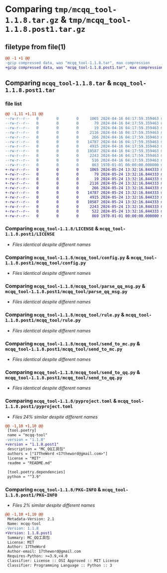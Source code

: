 # Comparing `tmp/mcqq_tool-1.1.8.tar.gz` & `tmp/mcqq_tool-1.1.8.post1.tar.gz`

## filetype from file(1)

```diff
@@ -1 +1 @@
-gzip compressed data, was "mcqq_tool-1.1.8.tar", max compression
+gzip compressed data, was "mcqq_tool-1.1.8.post1.tar", max compression
```

## Comparing `mcqq_tool-1.1.8.tar` & `mcqq_tool-1.1.8.post1.tar`

### file list

```diff
@@ -1,11 +1,11 @@
--rw-r--r--   0        0        0     1065 2024-04-16 04:17:59.359463 mcqq_tool-1.1.8/LICENSE
--rw-r--r--   0        0        0       79 2024-04-16 04:17:59.359463 mcqq_tool-1.1.8/README.md
--rw-r--r--   0        0        0       19 2024-04-16 04:17:59.359463 mcqq_tool-1.1.8/mcqq_tool/__init__.py
--rw-r--r--   0        0        0     2116 2024-04-16 04:17:59.359463 mcqq_tool-1.1.8/mcqq_tool/config.py
--rw-r--r--   0        0        0      266 2024-04-16 04:17:59.359463 mcqq_tool-1.1.8/mcqq_tool/model.py
--rw-r--r--   0        0        0    14787 2024-04-16 04:17:59.359463 mcqq_tool-1.1.8/mcqq_tool/parse_qq_msg.py
--rw-r--r--   0        0        0     4915 2024-04-16 04:17:59.359463 mcqq_tool-1.1.8/mcqq_tool/rule.py
--rw-r--r--   0        0        0    10587 2024-04-16 04:17:59.359463 mcqq_tool-1.1.8/mcqq_tool/send_to_mc.py
--rw-r--r--   0        0        0     2243 2024-04-16 04:17:59.359463 mcqq_tool-1.1.8/mcqq_tool/send_to_qq.py
--rw-r--r--   0        0        0      516 2024-04-16 04:17:59.359463 mcqq_tool-1.1.8/pyproject.toml
--rw-r--r--   0        0        0      863 1970-01-01 00:00:00.000000 mcqq_tool-1.1.8/PKG-INFO
+-rw-r--r--   0        0        0     1065 2024-05-24 13:32:16.844333 mcqq_tool-1.1.8.post1/LICENSE
+-rw-r--r--   0        0        0       79 2024-05-24 13:32:16.844333 mcqq_tool-1.1.8.post1/README.md
+-rw-r--r--   0        0        0       19 2024-05-24 13:32:16.844333 mcqq_tool-1.1.8.post1/mcqq_tool/__init__.py
+-rw-r--r--   0        0        0     2116 2024-05-24 13:32:16.844333 mcqq_tool-1.1.8.post1/mcqq_tool/config.py
+-rw-r--r--   0        0        0      266 2024-05-24 13:32:16.844333 mcqq_tool-1.1.8.post1/mcqq_tool/model.py
+-rw-r--r--   0        0        0    14787 2024-05-24 13:32:16.844333 mcqq_tool-1.1.8.post1/mcqq_tool/parse_qq_msg.py
+-rw-r--r--   0        0        0     4915 2024-05-24 13:32:16.844333 mcqq_tool-1.1.8.post1/mcqq_tool/rule.py
+-rw-r--r--   0        0        0    10587 2024-05-24 13:32:16.844333 mcqq_tool-1.1.8.post1/mcqq_tool/send_to_mc.py
+-rw-r--r--   0        0        0     2243 2024-05-24 13:32:16.844333 mcqq_tool-1.1.8.post1/mcqq_tool/send_to_qq.py
+-rw-r--r--   0        0        0      522 2024-05-24 13:32:16.844333 mcqq_tool-1.1.8.post1/pyproject.toml
+-rw-r--r--   0        0        0      869 1970-01-01 00:00:00.000000 mcqq_tool-1.1.8.post1/PKG-INFO
```

### Comparing `mcqq_tool-1.1.8/LICENSE` & `mcqq_tool-1.1.8.post1/LICENSE`

 * *Files identical despite different names*

### Comparing `mcqq_tool-1.1.8/mcqq_tool/config.py` & `mcqq_tool-1.1.8.post1/mcqq_tool/config.py`

 * *Files identical despite different names*

### Comparing `mcqq_tool-1.1.8/mcqq_tool/parse_qq_msg.py` & `mcqq_tool-1.1.8.post1/mcqq_tool/parse_qq_msg.py`

 * *Files identical despite different names*

### Comparing `mcqq_tool-1.1.8/mcqq_tool/rule.py` & `mcqq_tool-1.1.8.post1/mcqq_tool/rule.py`

 * *Files identical despite different names*

### Comparing `mcqq_tool-1.1.8/mcqq_tool/send_to_mc.py` & `mcqq_tool-1.1.8.post1/mcqq_tool/send_to_mc.py`

 * *Files identical despite different names*

### Comparing `mcqq_tool-1.1.8/mcqq_tool/send_to_qq.py` & `mcqq_tool-1.1.8.post1/mcqq_tool/send_to_qq.py`

 * *Files identical despite different names*

### Comparing `mcqq_tool-1.1.8/pyproject.toml` & `mcqq_tool-1.1.8.post1/pyproject.toml`

 * *Files 24% similar despite different names*

```diff
@@ -1,10 +1,10 @@
 [tool.poetry]
 name = "mcqq-tool"
-version = "1.1.8"
+version = "1.1.8.post1"
 description = "MC_QQ工具包"
 authors = ["17TheWord <17theword@gmail.com>"]
 license = "MIT"
 readme = "README.md"
 
 [tool.poetry.dependencies]
 python = "^3.9"
```

### Comparing `mcqq_tool-1.1.8/PKG-INFO` & `mcqq_tool-1.1.8.post1/PKG-INFO`

 * *Files 2% similar despite different names*

```diff
@@ -1,10 +1,10 @@
 Metadata-Version: 2.1
 Name: mcqq-tool
-Version: 1.1.8
+Version: 1.1.8.post1
 Summary: MC_QQ工具包
 License: MIT
 Author: 17TheWord
 Author-email: 17theword@gmail.com
 Requires-Python: >=3.9,<4.0
 Classifier: License :: OSI Approved :: MIT License
 Classifier: Programming Language :: Python :: 3
```

